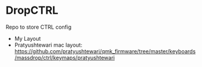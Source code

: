 # DropCTRL
Repo to store CTRL config

* My Layout
* Pratyushtewari mac layout: https://github.com/pratyushtewari/qmk_firmware/tree/master/keyboards/massdrop/ctrl/keymaps/pratyushtewari
